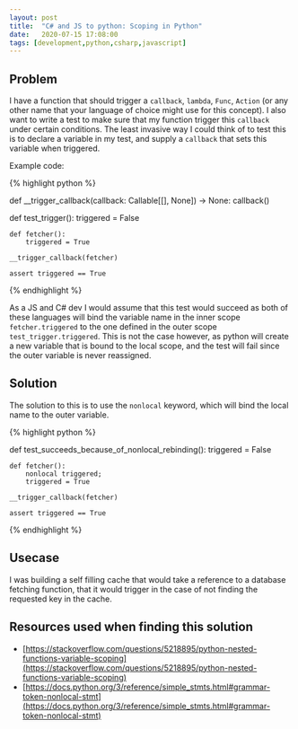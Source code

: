 ```yaml
---
layout: post
title:  "C# and JS to python: Scoping in Python"
date:   2020-07-15 17:08:00
tags: [development,python,csharp,javascript]
---
```


## Problem
I have a function that should trigger a `callback`, `lambda`, `Func`, `Action` (or any other name that your language of choice might use for this concept).
I also want to write a test to make sure that my function trigger this `callback` under certain conditions.
The least invasive way I could think of to test this is to declare a variable in my test, and supply a `callback` that sets this variable when triggered.

Example code:

{% highlight python %}

def __trigger_callback(callback: Callable[[], None]) -> None:
    callback()

def test_trigger():
    triggered = False

    def fetcher():
        triggered = True

    __trigger_callback(fetcher)

    assert triggered == True
    
{% endhighlight %}

As a JS and C# dev I would assume that this test would succeed as both of these languages will bind the variable name in the inner scope `fetcher.triggered` to the one defined in the outer scope `test_trigger.triggered`.
This is not the case however, as python will create a new variable that is bound to the local scope, and the test will fail since the outer variable is never reassigned.

## Solution
The solution to this is to use the `nonlocal` keyword, which will bind the local name to the outer variable.

{% highlight python %}

def test_succeeds_because_of_nonlocal_rebinding():
    triggered = False

    def fetcher():
        nonlocal triggered;
        triggered = True

    __trigger_callback(fetcher)

    assert triggered == True

{% endhighlight %}

## Usecase
I was building a self filling cache that would take a reference to a database fetching function, that it would trigger in the case of not finding the requested key in the cache.

## Resources used when finding this solution
- [https://stackoverflow.com/questions/5218895/python-nested-functions-variable-scoping](https://stackoverflow.com/questions/5218895/python-nested-functions-variable-scoping)
- [https://docs.python.org/3/reference/simple_stmts.html#grammar-token-nonlocal-stmt](https://docs.python.org/3/reference/simple_stmts.html#grammar-token-nonlocal-stmt)
